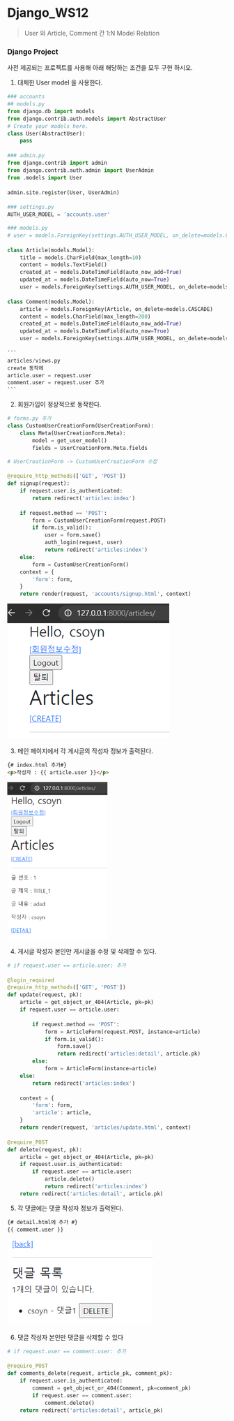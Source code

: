#  Django_WS12

> User 와 Article, Comment 간 1:N Model Relation



### Django Project
사전 제공되는 프로젝트를 사용해 아래 해당하는 조건을 모두 구현 하시오.

1) 대체한 User model 을 사용한다.

```python
### accounts
## models.py
from django.db import models
from django.contrib.auth.models import AbstractUser
# Create your models here.
class User(AbstractUser):
    pass

### admin.py
from django.contrib import admin
from django.contrib.auth.admin import UserAdmin
from .models import User

admin.site.register(User, UserAdmin)

### settings.py
AUTH_USER_MODEL = 'accounts.user'
```

```python
### models.py
# user = models.ForeignKey(settings.AUTH_USER_MODEL, on_delete=models.CASCADE)

class Article(models.Model):
    title = models.CharField(max_length=10)
    content = models.TextField()
    created_at = models.DateTimeField(auto_now_add=True)
    updated_at = models.DateTimeField(auto_now=True)
    user = models.ForeignKey(settings.AUTH_USER_MODEL, on_delete=models.CASCADE)

class Comment(models.Model):
    article = models.ForeignKey(Article, on_delete=models.CASCADE)
    content = models.CharField(max_length=200)
    created_at = models.DateTimeField(auto_now_add=True)
    updated_at = models.DateTimeField(auto_now=True)
    user = models.ForeignKey(settings.AUTH_USER_MODEL, on_delete=models.CASCADE)

​```
articles/views.py
create 동작에 
article.user = request.user
comment.user = request.user 추가
​```
```



2) 회원가입이 정상적으로 동작한다.

```python
# forms.py 추가
class CustomUserCreationForm(UserCreationForm):
    class Meta(UserCreationForm.Meta):
        model = get_user_model()
        fields = UserCreationForm.Meta.fields
```

```python
# UserCreationForm -> CustomUserCreationForm 수정

@require_http_methods(['GET', 'POST'])
def signup(request):
    if request.user.is_authenticated:
        return redirect('articles:index')

    if request.method == 'POST':
        form = CustomUserCreationForm(request.POST)
        if form.is_valid():
            user = form.save()
            auth_login(request, user)
            return redirect('articles:index')
    else:
        form = CustomUserCreationForm()
    context = {
        'form': form,
    }
    return render(request, 'accounts/signup.html', context)

```

![image-20210330093800199](Django_ws12.assets/image-20210330093800199.png)

3) 메인 페이지에서 각 게시글의 작성자 정보가 출력된다.

```html
{# index.html 추가#}
<p>작성자 : {{ article.user }}</p>
```

<img src="Django_ws12.assets/image-20210330094021705.png" alt="image-20210330094021705" style="zoom:67%;" />

4) 게시글 작성자 본인만 게시글을 수정 및 삭제할 수 있다.

```python
# if request.user == article.user: 추가

@login_required
@require_http_methods(['GET', 'POST'])
def update(request, pk):
    article = get_object_or_404(Article, pk=pk)
    if request.user == article.user:

        if request.method == 'POST':
            form = ArticleForm(request.POST, instance=article)
            if form.is_valid():
                form.save()
                return redirect('articles:detail', article.pk)
        else:
            form = ArticleForm(instance=article)
    else:
        return redirect('articles:index')
        
    context = {
        'form': form,
        'article': article,
    }
    return render(request, 'articles/update.html', context)

@require_POST
def delete(request, pk):
    article = get_object_or_404(Article, pk=pk)
    if request.user.is_authenticated:
        if request.user == article.user:
            article.delete()
            return redirect('articles:index')
    return redirect('articles:detail', article.pk)
```



5) 각 댓글에는 댓글 작성자 정보가 출력된다.

````html
{# detail.html에 추가 #}
{{ comment.user }} 
````



![image-20210330100050668](Django_ws12.assets/image-20210330100050668.png)

6) 댓글 작성자 본인만 댓글을 삭제할 수 있다

```python
# if request.user == comment.user: 추가

@require_POST
def comments_delete(request, article_pk, comment_pk):
    if request.user.is_authenticated:
        comment = get_object_or_404(Comment, pk=comment_pk)
        if request.user == comment.user:
            comment.delete()
    return redirect('articles:detail', article_pk)
```

